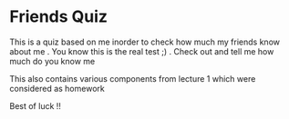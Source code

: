 <h1> Friends Quiz</h1>

<p> This is a quiz based on me inorder to check how much my friends know about me . You know this is the real test ;) . Check out and tell me how much do you know me </p>

<p> This also contains various components from lecture 1 which were considered as homework </p>


<p> Best of luck !! </p>